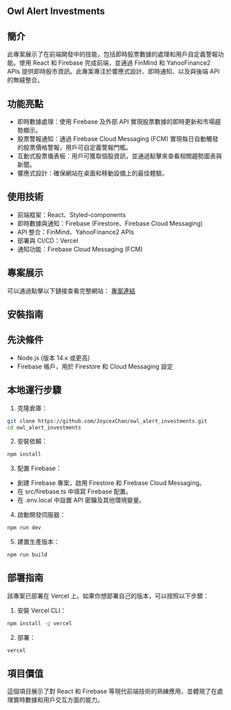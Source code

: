 ## Owl Alert Investments

## 簡介

此專案展示了在前端開發中的技能，包括即時股票數據的處理和用戶自定義警報功能。使用 React 和 Firebase 完成前端，並通過 FinMind 和 YahooFinance2 APIs 提供即時股市資訊。此專案專注於響應式設計、即時通知、以及與後端 API 的無縫整合。

## 功能亮點
- 即時數據處理：使用 Firebase 及外部 API 實現股票數據的即時更新和市場趨勢顯示。
- 股票警報通知：通過 Firebase Cloud Messaging (FCM) 實現每日自動觸發的股票價格警報，用戶可自定義警報門檻。
- 互動式股票儀表板：用戶可獲取個股資訊，並通過點擊來查看相關趨勢圖表與新聞。
- 響應式設計：確保網站在桌面和移動設備上的最佳體驗。

## 使用技術
- 前端框架：React、Styled-components
- 即時數據與通知：Firebase (Firestore、Firebase Cloud Messaging)
- API 整合：FinMind、YahooFinance2 APIs
- 部署與 CI/CD：Vercel
- 通知功能：Firebase Cloud Messaging (FCM)

## 專案展示
可以通過點擊以下鏈接查看完整網站：
[專案連結](https://owl-alert-investments.vercel.app/)

## 安裝指南
## 先決條件
- Node.js (版本 14.x 或更高)
- Firebase 帳戶，用於 Firestore 和 Cloud Messaging 設定

## 本地運行步驟
1. 克隆倉庫：
```bash
git clone https://github.com/JoycexChan/owl_alert_investments.git
cd owl_alert_investments
```

2. 安裝依賴：
```bash
npm install
```

3. 配置 Firebase：
- 創建 Firebase 專案，啟用 Firestore 和 Firebase Cloud Messaging。
- 在 src/firebase.ts 中填寫 Firebase 配置。
- 在 .env.local 中設置 API 密鑰及其他環境變量。

4. 啟動開發伺服器：
```bash
npm run dev
```

5. 建置生產版本：
```bash
npm run build
```

## 部署指南
該專案已部署在 Vercel 上。如果你想部署自己的版本，可以按照以下步驟：

1. 安裝 Vercel CLI：
```bash
npm install -g vercel
```

2. 部署：
```bash
vercel
```

## 項目價值
這個項目展示了對 React 和 Firebase 等現代前端技術的熟練應用，並體現了在處理實時數據和用戶交互方面的能力。




